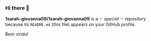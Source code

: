 ### Hi there 👋


**1sarah-giovanna09/1sarah-giovanna09** is a ✨ _special_ ✨ repository because its `README.md` (this file) appears on your GitHub profile.

Bem vindo!

